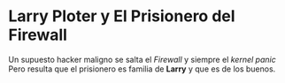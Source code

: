 # Larry Ploter y El Prisionero del Firewall

Un supuesto hacker maligno se salta el *Firewall* y siempre el *kernel panic*
Pero resulta que el prisionero es familia de **Larry** y que es de los buenos.